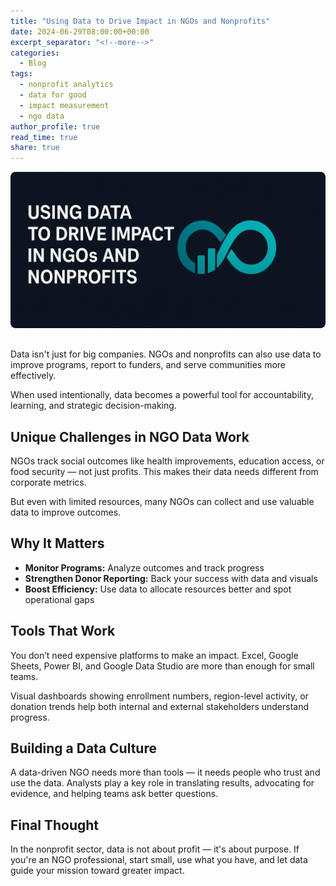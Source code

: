```yaml
---
title: "Using Data to Drive Impact in NGOs and Nonprofits"
date: 2024-06-29T08:00:00+00:00
excerpt_separator: "<!--more-->"
categories:
  - Blog
tags:
  - nonprofit analytics
  - data for good
  - impact measurement
  - ngo data
author_profile: true
read_time: true
share: true
---
```

<img src="/assets/images/posts/ngo-impact-banner.png" 
     alt="NGO Data Impact" 
     style="width: 100%; height: 250px; object-fit: cover; border-radius: 8px; margin-bottom: 1rem;" />



Data isn't just for big companies. NGOs and nonprofits can also use data to improve programs, report to funders, and serve communities more effectively.  

When used intentionally, data becomes a powerful tool for accountability, learning, and strategic decision-making.

<!--more-->

## Unique Challenges in NGO Data Work

NGOs track social outcomes like health improvements, education access, or food security — not just profits. This makes their data needs different from corporate metrics.

But even with limited resources, many NGOs can collect and use valuable data to improve outcomes.

## Why It Matters

- **Monitor Programs:** Analyze outcomes and track progress
- **Strengthen Donor Reporting:** Back your success with data and visuals
- **Boost Efficiency:** Use data to allocate resources better and spot operational gaps

## Tools That Work

You don’t need expensive platforms to make an impact. Excel, Google Sheets, Power BI, and Google Data Studio are more than enough for small teams.

Visual dashboards showing enrollment numbers, region-level activity, or donation trends help both internal and external stakeholders understand progress.

## Building a Data Culture

A data-driven NGO needs more than tools — it needs people who trust and use the data. Analysts play a key role in translating results, advocating for evidence, and helping teams ask better questions.

## Final Thought

In the nonprofit sector, data is not about profit — it's about purpose. If you're an NGO professional, start small, use what you have, and let data guide your mission toward greater impact.
